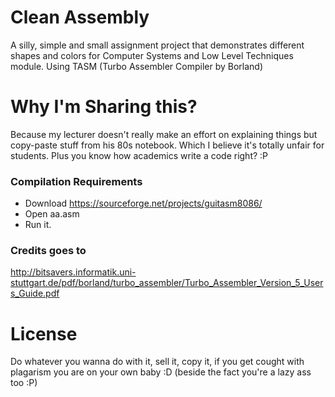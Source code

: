 # Clean Assembly
A silly, simple and small assignment project that demonstrates different shapes and colors for Computer Systems and Low Level Techniques module. Using TASM (Turbo Assembler Compiler by Borland)
# Why I'm Sharing this?
Because my lecturer doesn't really make an effort on explaining things but copy-paste stuff from his 80s notebook. Which I believe it's totally unfair for students. Plus you know how academics write a code right? :P 

### Compilation Requirements
* Download https://sourceforge.net/projects/guitasm8086/
* Open aa.asm
* Run it.

### Credits goes to
http://bitsavers.informatik.uni-stuttgart.de/pdf/borland/turbo_assembler/Turbo_Assembler_Version_5_Users_Guide.pdf

# License
Do whatever you wanna do with it, sell it, copy it, if you get cought with plagarism you are on your own baby :D (beside the fact you're a lazy ass too :P)  




